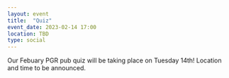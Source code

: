```yaml
---
layout: event
title:  "Quiz"
event_date: 2023-02-14 17:00
location: TBD
type: social
---
```


Our Febuary PGR pub quiz will be taking place on Tuesday 14th! Location and time to be announced.
